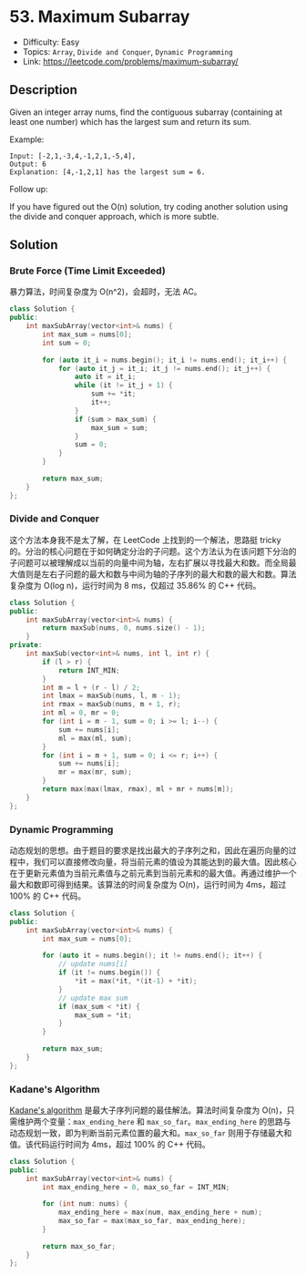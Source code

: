 # 53. Maximum Subarray

- Difficulty: Easy
- Topics: `Array`, `Divide and Conquer`, `Dynamic Programming`
- Link: https://leetcode.com/problems/maximum-subarray/

## Description

Given an integer array nums, find the contiguous subarray (containing at least one number) which has the largest sum and return its sum.

Example:

```
Input: [-2,1,-3,4,-1,2,1,-5,4],
Output: 6
Explanation: [4,-1,2,1] has the largest sum = 6.
```

Follow up:

If you have figured out the O(n) solution, try coding another solution using the divide and conquer approach, which is more subtle.

## Solution

### Brute Force (Time Limit Exceeded)

暴力算法，时间复杂度为 O(n^2)，会超时，无法 AC。

```cpp
class Solution {
public:
    int maxSubArray(vector<int>& nums) {
        int max_sum = nums[0];
        int sum = 0;
        
        for (auto it_i = nums.begin(); it_i != nums.end(); it_i++) {
            for (auto it_j = it_i; it_j != nums.end(); it_j++) {
                auto it = it_i;
                while (it != it_j + 1) {
                    sum += *it;
                    it++;
                }
                if (sum > max_sum) {
                    max_sum = sum;
                }
                sum = 0;
            }
        }
        
        return max_sum;
    }
};
```

### Divide and Conquer

这个方法本身我不是太了解，在 LeetCode 上找到的一个解法，思路挺 tricky 的。分治的核心问题在于如何确定分治的子问题。这个方法认为在该问题下分治的子问题可以被理解成以当前的向量中间为轴，左右扩展以寻找最大和数。而全局最大值则是左右子问题的最大和数与中间为轴的子序列的最大和数的最大和数。算法复杂度为 O(log n)，运行时间为 8 ms，仅超过 35.86% 的 C++ 代码。

```cpp
class Solution {
public:
    int maxSubArray(vector<int>& nums) {
        return maxSub(nums, 0, nums.size() - 1);
    }
private:
    int maxSub(vector<int>& nums, int l, int r) {
        if (l > r) {
            return INT_MIN;
        }
        int m = l + (r - l) / 2;
        int lmax = maxSub(nums, l, m - 1);
        int rmax = maxSub(nums, m + 1, r);
        int ml = 0, mr = 0;
        for (int i = m - 1, sum = 0; i >= l; i--) {
            sum += nums[i];
            ml = max(ml, sum);
        }
        for (int i = m + 1, sum = 0; i <= r; i++) {
            sum += nums[i];
            mr = max(mr, sum);
        }
        return max(max(lmax, rmax), ml + mr + nums[m]);
    }
};
```

### Dynamic Programming

动态规划的思想。由于题目的要求是找出最大的子序列之和，因此在遍历向量的过程中，我们可以直接修改向量，将当前元素的值设为其能达到的最大值。因此核心在于更新元素值为当前元素值与之前元素到当前元素和的最大值。再通过维护一个最大和数即可得到结果。该算法的时间复杂度为 O(n)，运行时间为 4ms，超过 100% 的 C++ 代码。

```cpp
class Solution {
public:
    int maxSubArray(vector<int>& nums) {
        int max_sum = nums[0];
        
        for (auto it = nums.begin(); it != nums.end(); it++) {
            // update nums[i]
            if (it != nums.begin()) {
                *it = max(*it, *(it-1) + *it);
            }
            // update max sum
            if (max_sum < *it) {
                max_sum = *it;
            }
        }
        
        return max_sum;
    }
};
```

### Kadane's Algorithm

[Kadane's algorithm](https://en.wikipedia.org/wiki/Maximum_subarray_problem#Kadane's_algorithm) 是最大子序列问题的最佳解法。算法时间复杂度为 O(n)，只需维护两个变量：`max_ending_here` 和 `max_so_far`。`max_ending_here` 的思路与动态规划一致，即为判断当前元素位置的最大和。`max_so_far` 则用于存储最大和值。该代码运行时间为 4ms，超过 100% 的 C++ 代码。

```cpp
class Solution {
public:
    int maxSubArray(vector<int>& nums) {
        int max_ending_here = 0, max_so_far = INT_MIN;
        
        for (int num: nums) {
            max_ending_here = max(num, max_ending_here + num);
            max_so_far = max(max_so_far, max_ending_here);
        }
        
        return max_so_far;
    }
};
```

